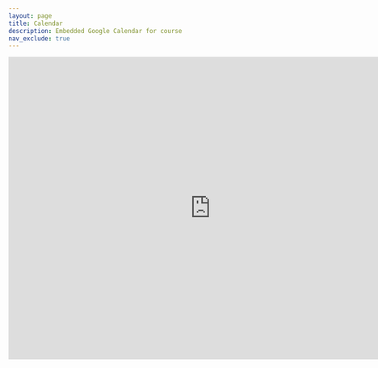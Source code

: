 ```yaml
---
layout: page
title: Calendar
description: Embedded Google Calendar for course
nav_exclude: true
---
```


<iframe src="https://calendar.google.com/calendar/embed?src=60307f69722cd1e34c6f8620eb75e756b2522d385b25d5b49d94e3d2f23b5ca8%40group.calendar.google.com&ctz=America%2FNew_York" style="border: 0" width="800" height="600" frameborder="0" scrolling="no"></iframe>

